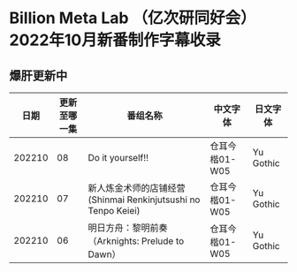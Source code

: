 # Billion Meta Lab （亿次研同好会）2022年10月新番制作字幕收录
## 爆肝更新中
日期 | 更新至哪一集 | 番组名称 | 中文字体 | 日文字体
---    | -------- | --- | --- | ---
202210 | 08 | Do it yourself!! | 仓耳今楷01-W05 | Yu Gothic
202210 | 07 | 新人炼金术师的店铺经营(Shinmai Renkinjutsushi no Tenpo Keiei) | 仓耳今楷01-W05 | Yu Gothic
202210 | 06 | 明日方舟：黎明前奏（Arknights: Prelude to Dawn） | 仓耳今楷01-W05 | Yu Gothic
